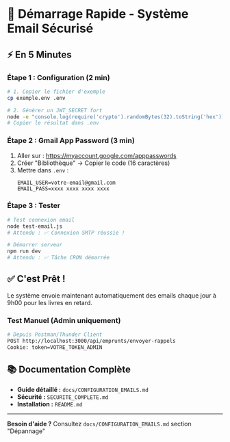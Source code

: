 # 🚀 Démarrage Rapide - Système Email Sécurisé

## ⚡ En 5 Minutes

### Étape 1 : Configuration (2 min)

```bash
# 1. Copier le fichier d'exemple
cp exemple.env .env

# 2. Générer un JWT_SECRET fort
node -e "console.log(require('crypto').randomBytes(32).toString('hex'))"
# Copier le résultat dans .env
```

### Étape 2 : Gmail App Password (3 min)

1. Aller sur : https://myaccount.google.com/apppasswords
2. Créer "Bibliothèque" → Copier le code (16 caractères)
3. Mettre dans `.env` :
   ```
   EMAIL_USER=votre-email@gmail.com
   EMAIL_PASS=xxxx xxxx xxxx xxxx
   ```

### Étape 3 : Tester

```bash
# Test connexion email
node test-email.js
# Attendu : ✅ Connexion SMTP réussie !

# Démarrer serveur
npm run dev
# Attendu : ✅ Tâche CRON démarrée
```

## ✅ C'est Prêt !

Le système envoie maintenant automatiquement des emails chaque jour à 9h00 pour les livres en retard.

### Test Manuel (Admin uniquement)

```bash
# Depuis Postman/Thunder Client
POST http://localhost:3000/api/emprunts/envoyer-rappels
Cookie: token=VOTRE_TOKEN_ADMIN
```

## 📚 Documentation Complète

- **Guide détaillé :** `docs/CONFIGURATION_EMAILS.md`
- **Sécurité :** `SECURITE_COMPLETE.md`
- **Installation :** `README.md`

---

**Besoin d'aide ?** Consultez `docs/CONFIGURATION_EMAILS.md` section "Dépannage"
